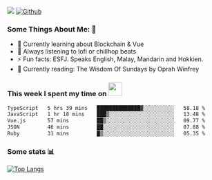 ![](https://visitor-badge.laobi.icu/badge?page_id=seanho96.seanho96)
[![Github](https://img.shields.io/github/followers/seanho96?label=Follow&style=social)](https://github.com/seanho96)

### Some Things About Me: 👋
- 🌱 Currently learning about Blockchain & Vue
- :musical_note: Always listening to lofi or chillhop beats
- :zap: Fun facts: ESFJ. Speaks English, Malay, Mandarin and Hokkien.
- :book: Currently reading: The Wisdom Of Sundays by Oprah Winfrey

### This week I spent my time on <img src="https://media.giphy.com/media/SvQzkTQb3ZwKcj1QTO/giphy.gif" width="32">

<!--START_SECTION:waka-->

```txt
TypeScript   5 hrs 39 mins   ██████████████▓░░░░░░░░░░   58.18 %
JavaScript   1 hr 18 mins    ███▒░░░░░░░░░░░░░░░░░░░░░   13.48 %
Vue.js       57 mins         ██▒░░░░░░░░░░░░░░░░░░░░░░   09.77 %
JSON         46 mins         ██░░░░░░░░░░░░░░░░░░░░░░░   07.88 %
Ruby         31 mins         █▒░░░░░░░░░░░░░░░░░░░░░░░   05.35 %
```

<!--END_SECTION:waka-->

### Some stats 📊

[![Top Langs](https://github-readme-stats.vercel.app/api/top-langs/?username=seanho96&layout=compact&theme=graywhite)](https://github.com/anuraghazra/github-readme-stats)
<br/>
<!-- ![GitHub stats](https://github-readme-stats.vercel.app/api?username=seanho96&show_icons=true&theme=graywhite)-->

